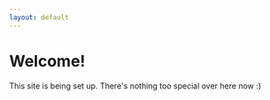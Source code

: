 ```yaml
---
layout: default
---
```

# Welcome!
This site is being set up. There's nothing too special over here now :)
